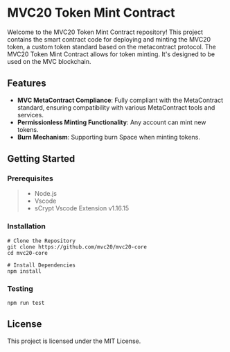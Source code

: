 # MVC20 Token Mint Contract
Welcome to the MVC20 Token Mint Contract repository! This project contains the smart contract code for deploying and minting the MVC20 token, a custom token standard based on the metacontract protocol. The MVC20 Token Mint Contract allows for token minting. It's designed to be used on the MVC blockchain.

## Features
- **MVC MetaContract Compliance**: Fully compliant with the MetaContract standard, ensuring compatibility with various MetaContract tools and services.
- **Permissionless Minting Functionality**: Any account can mint new tokens.
- **Burn Mechanism**: Supporting burn Space when minting tokens.

## Getting Started

### Prerequisites
> * Node.js
> * Vscode
> * sCrypt Vscode Extension v1.16.15

### Installation
```
# Clone the Repository
git clone https://github.com/mvc20/mvc20-core
cd mvc20-core

# Install Dependencies
npm install
```

### Testing

```npm run test```

## License

This project is licensed under the MIT License.